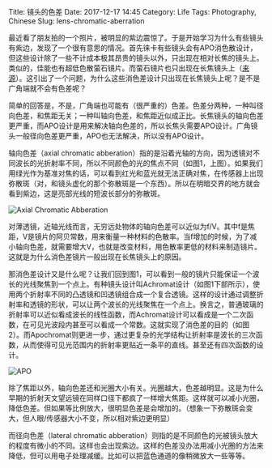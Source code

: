 Title: 镜头的色差
Date: 2017-12-17 14:45
Category: Life
Tags: Photography, Chinese
Slug: lens-chromatic-aberration

最近看了朋友拍的一个照片，被明显的紫边震惊了。于是开始学习为什么有些镜头有紫边，发现了一个很有意思的情况。首先徕卡有些镜头会有APO消色散设计，但这些设计除了一些不计成本极其昂贵的镜头以外，只出现在相对长焦的镜头上。类似的，佳能也有超低色散萤石镜片。而萤石镜片也只出现在长焦镜头上（[来源](http://cpn.canon-europe.com/content/education/infobank/lenses/fluorite_aspherical_and_ud_lenses.do)）。这引出了一个问题，为什么这些消色差设计只出现在长焦镜头上呢？是不是广角端就不会有色差呢？

简单的回答是，不是，广角端也可能有（很严重的）色差。色差分两种，一种叫径向色差，和焦距无关；一种叫轴向色差，和焦距近似成正比。长焦镜头的轴向色差更严重，而APO设计是用来解决轴向色差的，所以长焦头需要APO设计。广角镜头一般径向色差更严重，APO也无法解决，所以没有APO设计。

轴向色差（axial chromatic abberation）指的是沿着光轴的方向，因为透镜对不同波长的光折射率不同，所以不同颜色的光的焦点不同（如图1，上图）。如果我们用绿光作为基准对焦的话，可以看到红光和蓝光就无法正确对焦，在传感器上出现弥散斑（对，和镜头虚化的那个弥散斑是一个东西）。所以在明暗交界的地方就会看到紫边，这是亮部光线的短波长部分的弥散斑。

![Axial Chromatic Abberation](/images/lens-ca-1.jpg)

对薄透镜，近轴光线而言，无穷远处物体的轴向色差可以近似为f/V。其中f是焦距，V是镜片的阿贝常数，用来衡量一种材料的色散率。当f增加的时候，为了减小轴向色差，就需要增大V，也就是改变材料，用色散率更低的材料来制造镜片。这就是为什么消色差镜片一般出现在长焦镜头上的原因。

那消色差设计又是什么呢？让我们回到图1，可以看到一般的镜片只能保证一个波长的光线聚焦到一个点上。有种镜头设计叫Achromat设计（如图1下部所示），使用两个折射率不同的凸透镜和凹透镜组合成一个复合透镜。这样的设计通过调整折射率和透镜的形状，可以让两个波长的光线聚焦在一个点上。换言之，普通玻璃的折射率可以近似看成波长的线性函数，而Achromat设计可以看成是一个二次函数，在可见光波段内甚至可以看成一个常数。这就实现了消色差的目的（如图2）。而Apochromat则更进一步，通过更复杂的光学结构让折射率是波长的三次函数，从而使得可见光范围内的折射率更贴近一条平的直线。甚至还有四次函数的设计。

![APO](/images/lens-ca-2.jpg)

除了焦距以外，轴向色差还和光圈大小有关。光圈越大，色差越明显。这是为什么早期的折射天文望远镜在同样口径下都疯了一样增大焦距。这样就可以减小光圈，降低色差。但如果等比例放大，很明显色差是会增加的。（想象一下弥散斑会变大，但人眼/传感器大小不变，所以相对紫边更明显）

而径向色差（lateral chromatic abberation）则指的是不同颜色的光被镜头放大的程度有微小的不同。这样也会出现紫边。这样的色差没办法用减小光圈的方法来降低，但可以用电子处理减缓。比如可以把蓝色通道的像稍微放大一些等等。